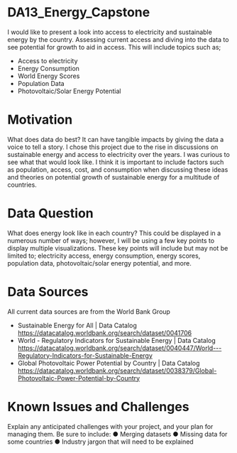 # DA13_Energy_Capstone
I would like to present a look into access to electricity and sustainable energy by the country. Assessing current access and diving into the data to see potential for growth to aid in access. This will include topics such as;
-	Access to electricity
-	Energy Consumption
-	World Energy Scores
-	Population Data
-	Photovoltaic/Solar Energy Potential
# Motivation
What does data do best? It can have tangible impacts by giving the data a voice to tell a story. I chose this project due to the rise in discussions on sustainable energy and access to electricity over the years. I was curious to see what that would look like. I think it is important to include factors such as population, access, cost, and consumption when discussing these ideas and theories on potential growth of sustainable energy for a multitude of countries.
# Data Question
What does energy look like in each country? This could be displayed in a numerous number of ways; however, I will be using a few key points to display multiple visualizations. These key points will include but may not be limited to; electricity access, energy consumption, energy scores, population data, photovoltaic/solar energy potential, and more.
# Data Sources
All current data sources are from the World Bank Group
-	Sustainable Energy for All | Data Catalog
https://datacatalog.worldbank.org/search/dataset/0041706
-	World - Regulatory Indicators for Sustainable Energy | Data Catalog
https://datacatalog.worldbank.org/search/dataset/0040447/World---Regulatory-Indicators-for-Sustainable-Energy
-	Global Photovoltaic Power Potential by Country | Data Catalog
https://datacatalog.worldbank.org/search/dataset/0038379/Global-Photovoltaic-Power-Potential-by-Country

# Known Issues and Challenges
Explain any anticipated challenges with your project, and your plan for managing them. Be sure to include:
●	Merging datasets
●	Missing data for some countries
●	Industry jargon that will need to be explained
